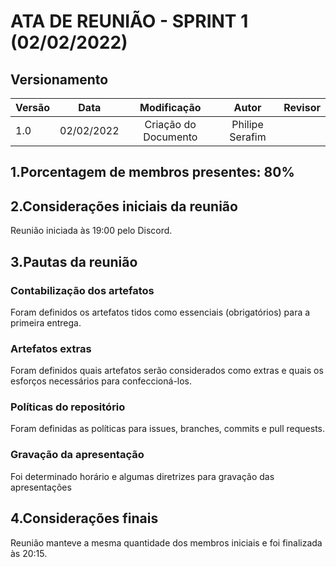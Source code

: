 # ATA DE REUNIÃO - SPRINT 1 (02/02/2022)

## Versionamento

| Versão |    Data    |     Modificação      |      Autor      | Revisor |
| ------ | :--------: | :------------------: | :-------------: | :-----: |
| 1.0    | 02/02/2022 | Criação do Documento | Philipe Serafim |         |

<!-- NAO ESQUECER DE ADICIONAR A REUNIÃO EM QUESTÃO AO DOCUMENTO "/_indiceReuniao.md" -->

## 1.Porcentagem de membros presentes: 80%

## 2.Considerações iniciais da reunião

Reunião iniciada às 19:00 pelo Discord.

## 3.Pautas da reunião

### Contabilização dos artefatos

Foram definidos os artefatos tidos como essenciais (obrigatórios) para a primeira entrega.

### Artefatos extras

Foram definidos quais artefatos serão considerados como extras e quais os esforços necessários para confeccioná-los.

### Políticas do repositório

Foram definidas as políticas para issues, branches, commits e pull requests.

### Gravação da apresentação

Foi determinado horário e algumas diretrizes para gravação das apresentações

## 4.Considerações finais

Reunião manteve a mesma quantidade dos membros iniciais e foi finalizada às 20:15.

